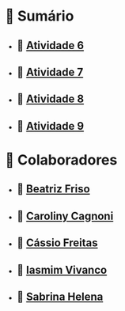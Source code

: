 # 📌 Sumário

- ## 🔗 [Atividade 6](./Exercicio_Aula_06/Program.cs)
- ## 🔗 [Atividade 7](./Exercicio_Aula_07/Program.cs)
- ## 🔗 [Atividade 8](./Exercicio_Aula_08/Program.cs)
- ## 🔗 [Atividade 9](./Exercicio_Aula_09/Program.cs)

# 📌 Colaboradores

- ## 🔗 [Beatriz Friso](https://github.com/beatrizfriso)  
- ## 🔗 [Caroliny Cagnoni](https://github.com/cgcagnoni/)  
- ## 🔗 [Cássio Freitas](https://github.com/cassiofreitas)  
- ## 🔗 [Iasmim Vivanco](https://github.com/IasmimVivanco)  
- ## 🔗 [Sabrina Helena](https://github.com/sabrinahelena)  
